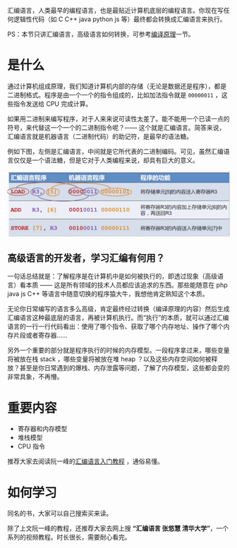 汇编语言，人类最早的编程语言，也是最贴近计算机底层的编程语言。你现在写任何逻辑性代码（如 C C++ java python js 等）最终都会转换成汇编语言来执行。

PS：本节只讲汇编语言，高级语言如何转换，可参考[编译原理](./编译原理.md)一节。

# 是什么

通过计算机组成原理，我们知道计算机内部的存储（无论是数据还是程序），都是二进制格式。程序是由一个一个的指令组成的，比如加法指令就是 `00000011` ，这些指令发送给 CPU 完成计算。

如果用二进制来编写程序，对于人来来说可读性太差了。能不能用一个已读一点的符号，来代替这一个一个的二进制指令呢？—— 这个就是汇编语言。简答来说，汇编语言就是机器语言（二进制代码）的助记符，是最早的语法糖。

例如下图，左侧是汇编语言，中间就是它所代表的二进制编码。可见，虽然汇编语言仅仅是一个语法糖，但是它对于人类编程来说，却具有巨大的意义。

![汇编语言示例](../../_images/汇编语言示例.png)


## 高级语言的开发者，学习汇编有何用？

一句话总结就是：了解程序是在计算机中是如何被执行的，即透过现象（高级语言）看本质 —— 这是所有领域的技术人员都应该追求的东西。那些能随意在 php java js C++ 等语言中随意切换的程序猿大牛，我想他肯定熟知这个本质。

无论你日常编写的语言多么高级，肯定最终经过转换（编译原理的内容）然后生成汇编语言这种最底层的语言，再被计算机执行。而“执行”的本质，就可以通过汇编语言的一行一行代码看出：使用了哪个指令、获取了哪个内存地址、操作了哪个内存片段或者寄存器……

另外一个重要的部分就是程序执行的时候的内存模型。一段程序拿过来，哪些变量将被放在栈 stack ，哪些变量将被放在堆 heap ？以及这些内存空间如何被释放？甚至是你日常遇到的爆栈、内存泄露等问题，了解了内存模型，这些都会变的非常具象，不再懵。

# 重要内容

- 寄存器和内存模型
- 堆栈模型
- CPU 指令

推荐大家去阅读阮一峰的[汇编语言入门教程](http://www.ruanyifeng.com/blog/2018/01/assembly-language-primer.html) ，通俗易懂。

# 如何学习

同名的书，大家可以自己搜索买来读。

除了上文阮一峰的教程，还推荐大家去网上搜 **“汇编语言 张悠慧 清华大学”**，一个系列的视频教程。时长很长，需要耐心看完。
